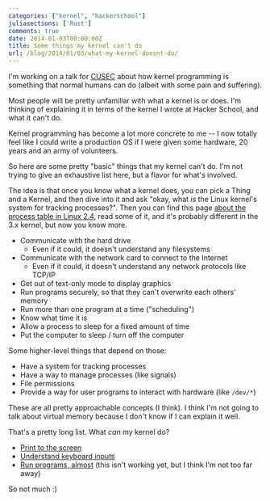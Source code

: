 ```yaml
---
categories: ["kernel", "hackerschool"]
juliasections: ['Rust']
comments: true
date: 2014-01-03T00:00:00Z
title: Some things my kernel can't do
url: /blog/2014/01/03/what-my-kernel-doesnt-do/
---
```


I'm working on a talk for [CUSEC](http://2014.cusec.net/) about how
kernel programming is something that normal humans can do (albeit with
some pain and suffering).

Most people will be pretty unfamiliar with what a kernel is or does.
I'm thinking of explaining it in terms of the kernel I wrote at Hacker
School, and what it can't do.

Kernel programming has become a lot more concrete to me -- I now
totally feel like I could write a production OS if I were given some
hardware, 20 years and an army of volunteers.

So here are some pretty "basic" things that my kernel can't do. I'm
not trying to give an exhaustive list here, but a flavor for what's
involved.

<!--more-->

The idea is that once you know what a kernel does, you can pick a
Thing and a Kernel, and then dive into it and ask "okay, what *is* the
Linux kernel's system for tracking processes?". Then you can find this
page
[about the process table in Linux 2.4](http://www.tldp.org/LDP/lki/lki-2.html),
read some of it, and it's probably different in the 3.x kernel, but
now you know more.

* Communicate with the hard drive
  * Even if it could, it doesn't understand any filesystems
* Communicate with the network card to connect to the Internet
  * Even if it could, it doesn't understand any network protocols like
  TCP/IP
* Get out of text-only mode to display graphics
* Run programs securely, so that they can't overwrite each others'
  memory
* Run more than one program at a time ("scheduling")
* Know what time it is
* Allow a process to sleep for a fixed amount of time
* Put the computer to sleep / turn off the computer

Some higher-level things that depend on those:

* Have a system for tracking processes
* Have a way to manage processes (like signals)
* File permissions
* Provide a way for user programs to interact with hardware (like
  `/dev/*`)

These are all pretty approachable concepts (I think). I think I'm not
going to talk about virtual memory because I don't know if I can
explain it well.

That's a pretty long list. What *can* my kernel do?

* [Print to the screen](http://jvns.ca/blog/2013/11/29/writing-an-os-using-rustboot-and-rust-core/)
* [Understand keyboard inputs](http://jvns.ca/blog/2013/12/04/day-37-how-a-keyboard-works/)
* [Run programs, almost](http://jvns.ca/blog/2013/12/19/day-45-reading-elf-headers/)
  (this isn't working yet, but I think I'm not too far away)

So not much :)
